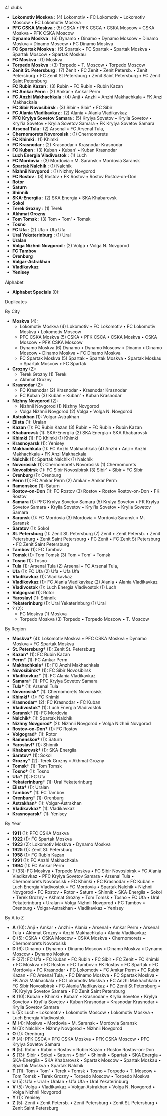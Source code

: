 41 clubs

- **Lokomotiv Moskva** : (4) Lokomotiv • FC Lokomotiv • Lokomotiv Moscow • FC Lokomotiv Moskva
- **PFC CSKA Moskva** : (5) CSKA • PFK CSCA • CSKA Moscow • CSKA Moskva • PFK CSKA Moscow
- **Dynamo Moskva** : (6) Dynamo • Dinamo • Dynamo Moscow • Dinamo Moskva • Dinamo Moscow • FC Dinamo Moskva
- **FC Spartak Moskva** : (5) Spartak • FC Spartak • Spartak Moskva • Spartak Moscow • Spartak Moskau
- **FC Moskva** : (1) Moskva
- **Torpedo Moskva** : (3) Torpedo • T. Moscow • Torpedo Moscow
- **Zenit St. Petersburg** : (7) Zenit • FC Zenit • Zenit Petersb. • Zenit Petersburg • FC Zenit St Petersburg • Zenit Saint Petersburg • FC Zenit Saint Petersburg
- **FC Rubin Kazan** : (3) Rubin • FC Rubin • Rubin Kazan
- **FC Amkar Perm** : (2) Amkar • Amkar Perm
- **FC Anzhi Makhachkala** : (4) Anji • Anzhi • Anzhi Makhachkala • FK Anzi Makhackala
- **FC Sibir Novosibirsk** : (3) Sibir • Sibir' • FC Sibir
- **FC Alania Vladikavkaz** : (2) Alania • Alania Vladikavkaz
- **PFC Krylya Sovetov Samara** : (5) Krylya Sovetov • Krylia Sovetov • Kryl'ia Sovetov • Krylia Sovetov Samara • FK Krylya Sovetov Samara
- **Arsenal Tula** : (2) Arsenal • FC Arsenal Tula,
- **Chernomorets Novorosisk** : (1) Chernomorets
- **FC Khimki** : (1) Khimki
- **FC Krasnodar** : (2) Krasnodar • Krasnodar Krasnodar
- **FC Kuban** : (3) Kuban • Kuban' • Kuban Krasnodar
- **Luch Energia Vladivostok** : (1) Luch
- **FC Mordovia** : (3) Mordovia • M. Saransk • Mordovia Saransk
- **Spartak Nalchik** : (1) Nalchik
- **Nizhnii Novgorod** : (1) Nizhny Novgorod
- **FC Rostov** : (3) Rostov • FK Rostov • Rostov Rostov-on-Don
- **Rotor**
- **Saturn**
- **Shinnik**
- **SKA-Energiia** : (2) SKA Energia • SKA Khabarovsk
- **Sokol**
- **Terek Grozny** : (1) Terek
- **Akhmat Grozny**
- **Tom Tomsk** : (3) Tom • Tom' • Tomsk
- **Tosno**
- **FC Ufa** : (2) Ufa • Ufa Ufa
- **Ural Yekaterinburg** : (1) Ural
- **Uralan**
- **Volga Nizhnii Novgorod** : (2) Volga • Volga N. Novgorod
- **FC Tambov**
- **Orenburg**
- **Volgar-Astrakhan**
- **Vladikavkaz**
- **Yenisey**




Alphabet

- **Alphabet Specials** (0): 




Duplicates





By City

- **Moskva** (4): 
  - Lokomotiv Moskva  (4) Lokomotiv • FC Lokomotiv • FC Lokomotiv Moskva • Lokomotiv Moscow
  - PFC CSKA Moskva  (5) CSKA • PFK CSCA • CSKA Moskva • CSKA Moscow • PFK CSKA Moscow
  - Dynamo Moskva  (6) Dynamo • Dynamo Moscow • Dinamo • Dinamo Moscow • Dinamo Moskva • FC Dinamo Moskva
  - FC Spartak Moskva  (5) Spartak • Spartak Moskva • Spartak Moskau • Spartak Moscow • FC Spartak
- **Grozny** (2): 
  - Terek Grozny  (1) Terek
  - Akhmat Grozny 
- **Krasnodar** (2): 
  - FC Krasnodar  (2) Krasnodar • Krasnodar Krasnodar
  - FC Kuban  (3) Kuban • Kuban' • Kuban Krasnodar
- **Nizhny Novgorod** (2): 
  - Nizhnii Novgorod  (1) Nizhny Novgorod
  - Volga Nizhnii Novgorod  (2) Volga • Volga N. Novgorod
- **Astrakhan** (1): Volgar-Astrakhan 
- **Elista** (1): Uralan 
- **Kazan** (1): FC Rubin Kazan  (3) Rubin • FC Rubin • Rubin Kazan
- **Khabarovsk** (1): SKA-Energiia  (2) SKA Energia • SKA Khabarovsk
- **Khimki** (1): FC Khimki  (1) Khimki
- **Krasnoyarsk** (1): Yenisey 
- **Makhachkala** (1): FC Anzhi Makhachkala  (4) Anzhi • Anji • Anzhi Makhachkala • FK Anzi Makhackala
- **Nalchik** (1): Spartak Nalchik  (1) Nalchik
- **Novorosisk** (1): Chernomorets Novorosisk  (1) Chernomorets
- **Novosibirsk** (1): FC Sibir Novosibirsk  (3) Sibir' • Sibir • FC Sibir
- **Orenburg** (1): Orenburg 
- **Perm** (1): FC Amkar Perm  (2) Amkar • Amkar Perm
- **Ramenskoe** (1): Saturn 
- **Rostov-on-Don** (1): FC Rostov  (3) Rostov • Rostov Rostov-on-Don • FK Rostov
- **Samara** (1): PFC Krylya Sovetov Samara  (5) Krylya Sovetov • FK Krylya Sovetov Samara • Krylia Sovetov • Kryl'ia Sovetov • Krylia Sovetov Samara
- **Saransk** (1): FC Mordovia  (3) Mordovia • Mordovia Saransk • M. Saransk
- **Saratov** (1): Sokol 
- **St. Petersburg** (1): Zenit St. Petersburg  (7) Zenit • Zenit Petersb. • Zenit Petersburg • Zenit Saint Petersburg • FC Zenit • FC Zenit St Petersburg • FC Zenit Saint Petersburg
- **Tambov** (1): FC Tambov 
- **Tomsk** (1): Tom Tomsk  (3) Tom • Tom' • Tomsk
- **Tosno** (1): Tosno 
- **Tula** (1): Arsenal Tula  (2) Arsenal • FC Arsenal Tula,
- **Ufa** (1): FC Ufa  (2) Ufa • Ufa Ufa
- **Vladikavkaz** (1): Vladikavkaz 
- **Vladikovkaz** (1): FC Alania Vladikavkaz  (2) Alania • Alania Vladikavkaz
- **Vladivostok** (1): Luch Energia Vladivostok  (1) Luch
- **Volgograd** (1): Rotor 
- **Yaroslavl** (1): Shinnik 
- **Yekaterinburg** (1): Ural Yekaterinburg  (1) Ural
- ? (2): 
  - FC Moskva  (1) Moskva
  - Torpedo Moskva  (3) Torpedo • Torpedo Moscow • T. Moscow




By Region

- **Moskva†** (4):   Lokomotiv Moskva • PFC CSKA Moskva • Dynamo Moskva • FC Spartak Moskva
- **St. Petersburg†** (1):   Zenit St. Petersburg
- **Kazan†** (1):   FC Rubin Kazan
- **Perm†** (1):   FC Amkar Perm
- **Makhachkala†** (1):   FC Anzhi Makhachkala
- **Novosibirsk†** (1):   FC Sibir Novosibirsk
- **Vladikovkaz†** (1):   FC Alania Vladikavkaz
- **Samara†** (1):   PFC Krylya Sovetov Samara
- **Tula†** (1):   Arsenal Tula
- **Novorosisk†** (1):   Chernomorets Novorosisk
- **Khimki†** (1):   FC Khimki
- **Krasnodar†** (2):   FC Krasnodar • FC Kuban
- **Vladivostok†** (1):   Luch Energia Vladivostok
- **Saransk†** (1):   FC Mordovia
- **Nalchik†** (1):   Spartak Nalchik
- **Nizhny Novgorod†** (2):   Nizhnii Novgorod • Volga Nizhnii Novgorod
- **Rostov-on-Don†** (1):   FC Rostov
- **Volgograd†** (1):   Rotor
- **Ramenskoe†** (1):   Saturn
- **Yaroslavl†** (1):   Shinnik
- **Khabarovsk†** (1):   SKA-Energiia
- **Saratov†** (1):   Sokol
- **Grozny†** (2):   Terek Grozny • Akhmat Grozny
- **Tomsk†** (1):   Tom Tomsk
- **Tosno†** (1):   Tosno
- **Ufa†** (1):   FC Ufa
- **Yekaterinburg†** (1):   Ural Yekaterinburg
- **Elista†** (1):   Uralan
- **Tambov†** (1):   FC Tambov
- **Orenburg†** (1):   Orenburg
- **Astrakhan†** (1):   Volgar-Astrakhan
- **Vladikavkaz†** (1):   Vladikavkaz
- **Krasnoyarsk†** (1):   Yenisey




By Year

- **1911** (1):   PFC CSKA Moskva
- **1922** (1):   FC Spartak Moskva
- **1923** (2):   Lokomotiv Moskva • Dynamo Moskva
- **1925** (1):   Zenit St. Petersburg
- **1958** (1):   FC Rubin Kazan
- **1991** (1):   FC Anzhi Makhachkala
- **1994** (1):   FC Amkar Perm
- ? (33):   FC Moskva • Torpedo Moskva • FC Sibir Novosibirsk • FC Alania Vladikavkaz • PFC Krylya Sovetov Samara • Arsenal Tula • Chernomorets Novorosisk • FC Khimki • FC Krasnodar • FC Kuban • Luch Energia Vladivostok • FC Mordovia • Spartak Nalchik • Nizhnii Novgorod • FC Rostov • Rotor • Saturn • Shinnik • SKA-Energiia • Sokol • Terek Grozny • Akhmat Grozny • Tom Tomsk • Tosno • FC Ufa • Ural Yekaterinburg • Uralan • Volga Nizhnii Novgorod • FC Tambov • Orenburg • Volgar-Astrakhan • Vladikavkaz • Yenisey






By A to Z

- **A** (10): Anji • Amkar • Anzhi • Alania • Arsenal • Amkar Perm • Arsenal Tula • Akhmat Grozny • Anzhi Makhachkala • Alania Vladikavkaz
- **C** (5): CSKA • CSKA Moscow • CSKA Moskva • Chernomorets • Chernomorets Novorosisk
- **D** (6): Dinamo • Dynamo • Dinamo Moscow • Dinamo Moskva • Dynamo Moscow • Dynamo Moskva
- **F** (27): FC Ufa • FC Kuban • FC Rubin • FC Sibir • FC Zenit • FC Khimki • FC Moskva • FC Rostov • FC Tambov • FK Rostov • FC Spartak • FC Mordovia • FC Krasnodar • FC Lokomotiv • FC Amkar Perm • FC Rubin Kazan • FC Arsenal Tula, • FC Dinamo Moskva • FC Spartak Moskva • FK Anzi Makhackala • FC Lokomotiv Moskva • FC Anzhi Makhachkala • FC Sibir Novosibirsk • FC Alania Vladikavkaz • FC Zenit St Petersburg • FK Krylya Sovetov Samara • FC Zenit Saint Petersburg
- **K** (10): Kuban • Khimki • Kuban' • Krasnodar • Krylia Sovetov • Krylya Sovetov • Kryl'ia Sovetov • Kuban Krasnodar • Krasnodar Krasnodar • Krylia Sovetov Samara
- **L** (5): Luch • Lokomotiv • Lokomotiv Moscow • Lokomotiv Moskva • Luch Energia Vladivostok
- **M** (4): Moskva • Mordovia • M. Saransk • Mordovia Saransk
- **N** (3): Nalchik • Nizhny Novgorod • Nizhnii Novgorod
- **O** (1): Orenburg
- **P** (4): PFK CSCA • PFC CSKA Moskva • PFK CSKA Moscow • PFC Krylya Sovetov Samara
- **R** (5): Rotor • Rubin • Rostov • Rubin Kazan • Rostov Rostov-on-Don
- **S** (13): Sibir • Sokol • Saturn • Sibir' • Shinnik • Spartak • SKA Energia • SKA-Energiia • SKA Khabarovsk • Spartak Moscow • Spartak Moskau • Spartak Moskva • Spartak Nalchik
- **T** (11): Tom • Tom' • Terek • Tomsk • Tosno • Torpedo • T. Moscow • Tom Tomsk • Terek Grozny • Torpedo Moscow • Torpedo Moskva
- **U** (5): Ufa • Ural • Uralan • Ufa Ufa • Ural Yekaterinburg
- **V** (5): Volga • Vladikavkaz • Volgar-Astrakhan • Volga N. Novgorod • Volga Nizhnii Novgorod
- **Y** (1): Yenisey
- **Z** (5): Zenit • Zenit Petersb. • Zenit Petersburg • Zenit St. Petersburg • Zenit Saint Petersburg




